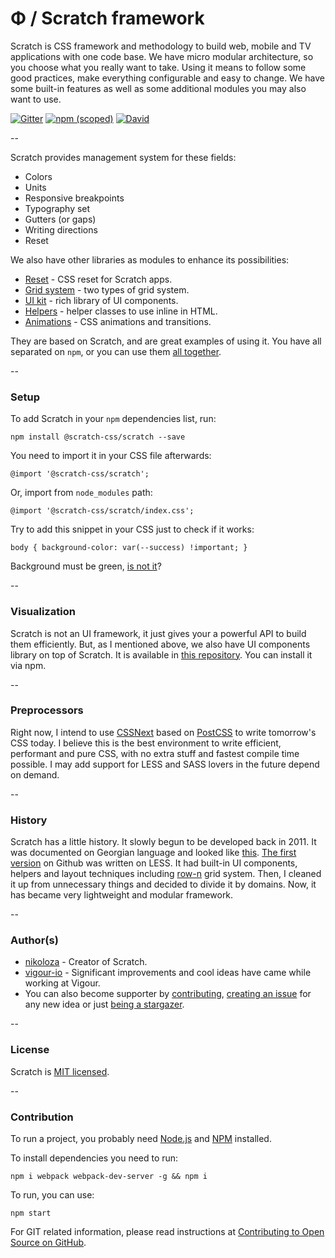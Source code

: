 # Φ / Scratch framework

Scratch is CSS framework and methodology to build web, mobile and TV applications with one code base. We have micro modular architecture, so you choose what you really want to take. Using it means to follow some good practices, make everything configurable and easy to change. We have some built-in features as well as some additional modules you may also want to use.

[![Gitter](https://img.shields.io/gitter/room/nwjs/nw.js.svg)](https://gitter.im/scratch-css/)
[![npm (scoped)](https://img.shields.io/npm/v/@nikoloza/scratch.svg)](https://www.npmjs.com/package/@nikoloza/scratch)
[![David](https://img.shields.io/david/scratch-css/scratch.svg)](https://www.npmjs.com/package/@nikoloza/scratch)

--

Scratch provides management system for these fields:

- Colors
- Units
- Responsive breakpoints
- Typography set
- Gutters (or gaps)
- Writing directions
- Reset

We also have other libraries as modules to enhance its possibilities:

- [Reset](https://github.com/scratch-css/reset) - CSS reset for Scratch apps.
- [Grid system](https://github.com/scratch-css/grid) - two types of grid system.
- [UI kit](https://github.com/scratch-css/ui) - rich library of UI components.
- [Helpers](https://github.com/scratch-css/helpers) - helper classes to use inline in HTML.
- [Animations](https://github.com/scratch-css/animations) - CSS animations and transitions.

They are based on Scratch, and are great examples of using it. You have all separated on `npm`, or you can use them [all together](https://github.com/scratch-css/all).

--

### Setup

To add Scratch in your `npm` dependencies list, run:

    npm install @scratch-css/scratch --save

You need to import it in your CSS file afterwards:

    @import '@scratch-css/scratch';

Or, import from `node_modules` path:

    @import '@scratch-css/scratch/index.css';

Try to add this snippet in your CSS just to check if it works:

    body { background-color: var(--success) !important; }

Background must be green, [is not it](https://github.com/scratch-css/scratch/issues)?

--

### Visualization
Scratch is not an UI framework, it just gives your a powerful API to build them efficiently. But, as I mentioned above, we also have UI components library on top of Scratch. It is available in [this repository](https://github.com/scratch-css/ui). You can install it via npm.

--

### Preprocessors
Right now, I intend to use [CSSNext](http://cssnext.io/) based on [PostCSS](http://postcss.org/) to write tomorrow's CSS today. I believe this is the best environment to write efficient, performant and pure CSS, with no extra stuff and fastest compile time possible. I may add support for LESS and SASS lovers in the future depend on demand.

--

### History
Scratch has a little history. It slowly begun to be developed back in 2011. It was documented on Georgian language and looked like [this](https://www.facebook.com/Radius.LLC/photos/a.293699317317685.70946.290079811012969/299426610078289/?type=3&theater). [The first version](https://github.com/nikoloza/scratch) on Github was written on LESS. It had built-in UI components, helpers and layout techniques including [row-n](https://github.com/nikoloza/row-n-grid) grid system. Then, I cleaned it up from unnecessary things and decided to divide it by domains. Now, it has became very lightweight and modular framework.


--

### Author(s)
- [nikoloza](https://github.com/nikoloza) - Creator of Scratch.
- [vigour-io](https://github.com/vigour-io) - Significant improvements and cool ideas have came while working at Vigour.
- You can also become supporter by [contributing](#contribution), [creating an issue](https://github.com/scratch-css/scratch/issues) for any new idea or just [being a stargazer](https://github.com/scratch-css/scratch/stargazers).

--

### License
Scratch is [MIT licensed](LICENSE).

--

### Contribution
To run a project, you probably need [Node.js](https://nodejs.org/en/download/) and [NPM](https://docs.npmjs.com/cli/install) installed.

To install dependencies you need to run:

    npm i webpack webpack-dev-server -g && npm i

To run, you can use:

    npm start

For GIT related information, please read instructions at [Contributing to Open Source on GitHub](https://guides.github.com/activities/contributing-to-open-source/).


